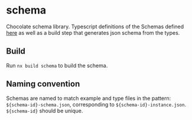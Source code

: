 # schema

Chocolate schema library. Typescript definitions of the Schemas defined [here](https://github.com/chocolatenetwork/Chocolate-Spec) as well as a build step that generates json schema from the types.

## Build

Run `nx build schema` to build the schema.

## Naming convention

Schemas are named to match example and type files in the pattern: `${schema-id}-schema.json`, corresponding to `${schema-id}-instance.json`. `${schema-id}` should be unique.